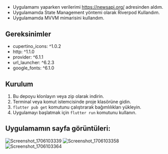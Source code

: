 ##
- Uygulamamı yaparken verilerimi https://newsapi.org/ adresinden aldım.
- Uygulamamda State Management yöntemi olarak Riverpod Kullandım.
- Uygulamamda MVVM mimarisini kullandım.

## Gereksinimler
  - cupertino_icons: ^1.0.2
  - http: ^1.1.0
  - provider: ^6.1.1
  - url_launcher: ^6.2.3
  - google_fonts: ^6.1.0

## Kurulum
1. Bu depoyu klonlayın veya zip olarak indirin.
2. Terminal veya komut istemcisinde proje klasörüne gidin.
3. `flutter pub get` komutunu çalıştırarak bağımlılıkları yükleyin.
4. Uygulamayı başlatmak için `flutter run` komutunu kullanın.

## Uygulamamın sayfa görüntüleri:

![Screenshot_1706103339](https://github.com/gczmurat/flutter_haber_uygulamasi/assets/104165687/9c46b1ac-35da-4ff9-8d07-78e308a24ff5)
![Screenshot_1706103358](https://github.com/gczmurat/flutter_haber_uygulamasi/assets/104165687/669edf93-10fa-47a2-934d-6c6361888429)
![Screenshot_1706103364](https://github.com/gczmurat/flutter_haber_uygulamasi/assets/104165687/b8201cdc-9e0e-489a-98eb-79815f9b9294)
